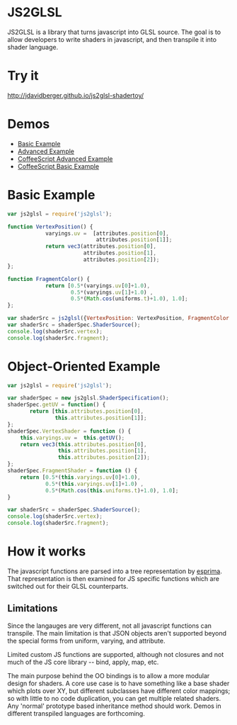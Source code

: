 JS2GLSL
=======

JS2GLSL is a library that turns javascript into GLSL source. The goal is to allow developers to write shaders in javascript, and then transpile it into shader language. 

# Try it 

http://jdavidberger.github.io/js2glsl-shadertoy/

# Demos

- [Basic Example](http://jdavidberger.github.io/js2glsl-shadertoy/#2fcbd5717fecca625398)
- [Advanced Example](http://jdavidberger.github.io/js2glsl-shadertoy/#8ec0f81132238b7c4128)
- [CoffeeScript Advanced Example](http://jdavidberger.github.io/js2glsl-shadertoy/#cbcf1f2ba66c0f8e1857)
- [CoffeeScript Basic Example](http://jdavidberger.github.io/js2glsl-shadertoy/#9c88c6ec1f4f964d1e96)

# Basic Example
````javascript
var js2glsl = require('js2glsl'); 

function VertexPosition() {
            varyings.uv =  [attributes.position[0],
                            attributes.position[1]];
            return vec3(attributes.position[0],
                        attributes.position[1],
                        attributes.position[2]); 
};

function FragmentColor() {
            return [0.5*(varyings.uv[0]+1.0), 
                    0.5*(varyings.uv[1]+1.0) , 
                    0.5*(Math.cos(uniforms.t)+1.0), 1.0]; 
};

var shaderSrc = js2glsl({VertexPosition: VertexPosition, FragmentColor: FragmentColor});
var shaderSrc = shaderSpec.ShaderSource();
console.log(shaderSrc.vertex);
console.log(shaderSrc.fragment);
````

# Object-Oriented Example
````javascript
var js2glsl = require('js2glsl'); 

var shaderSpec = new js2glsl.ShaderSpecification();
shaderSpec.getUV = function() {
       return [this.attributes.position[0],
               this.attributes.position[1]];
};
shaderSpec.VertexShader = function () {
    this.varyings.uv =  this.getUV();
    return vec3(this.attributes.position[0],
                this.attributes.position[1],
                this.attributes.position[2]); 
};
shaderSpec.FragmentShader = function () {
    return [0.5*(this.varyings.uv[0]+1.0), 
            0.5*(this.varyings.uv[1]+1.0) , 
            0.5*(Math.cos(this.uniforms.t)+1.0), 1.0]; 
}

var shaderSrc = shaderSpec.ShaderSource();
console.log(shaderSrc.vertex);
console.log(shaderSrc.fragment);
````

# How it works

The javascript functions are parsed into a tree representation by [esprima](http://esprima.org/). That representation is then examined for JS specific functions which are switched out for their GLSL counterparts. 

## Limitations

Since the langauges are very different, not all javascript functions can transpile. The main limitation is that JSON objects aren't supported beyond the special forms from uniform, varying, and attribute. 

Limited custom JS functions are supported, although not closures and not much of the JS core library -- bind, apply, map, etc. 

The main purpose behind the OO bindings is to allow a more modular design for shaders. A core use case is to have something like a base shader which plots over XY, but different subclasses have different color mappings; so with little to no code duplication, you can get multiple related shaders. Any 'normal' prototype based inheritance method should work. Demos in different transpiled languages are forthcoming. 

